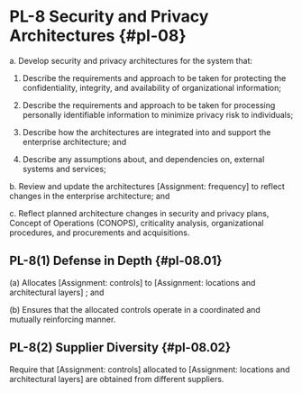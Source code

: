 # PL-8 Security and Privacy Architectures {#pl-08}

a. Develop security and privacy architectures for the system that:

1. Describe the requirements and approach to be taken for protecting the confidentiality, integrity, and availability of organizational information;

2. Describe the requirements and approach to be taken for processing personally identifiable information to minimize privacy risk to individuals;

3. Describe how the architectures are integrated into and support the enterprise architecture; and

4. Describe any assumptions about, and dependencies on, external systems and services;

b. Review and update the architectures [Assignment: frequency] to reflect changes in the enterprise architecture; and

c. Reflect planned architecture changes in security and privacy plans, Concept of Operations (CONOPS), criticality analysis, organizational procedures, and procurements and acquisitions.

## PL-8(1) Defense in Depth {#pl-08.01}

(a) Allocates [Assignment: controls] to [Assignment: locations and architectural layers] ; and

(b) Ensures that the allocated controls operate in a coordinated and mutually reinforcing manner.

## PL-8(2) Supplier Diversity {#pl-08.02}

Require that [Assignment: controls] allocated to [Assignment: locations and architectural layers] are obtained from different suppliers.

